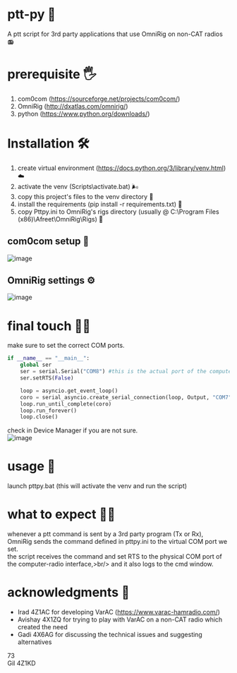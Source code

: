 # ptt-py 🌺
A ptt script for 3rd party applications that use OmniRig on non-CAT radios 📻

# prerequisite 🖐️
1. com0com (https://sourceforge.net/projects/com0com/)
2. OmniRig (http://dxatlas.com/omnirig/)
3. python (https://www.python.org/downloads/)

# Installation 🛠
1. create virtual environment (https://docs.python.org/3/library/venv.html) ☁️
2. activate the venv (Scripts\activate.bat) 🌬️
3. copy this project's files to the venv directory 📑
4. install the requirements (pip install -r requirements.txt) 🧰
5. copy Pttpy.ini to OmniRig's rigs directory (usually @ C:\Program Files (x86)\Afreet\OmniRig\Rigs) 📂

## com0com setup 🔩
![image](https://user-images.githubusercontent.com/24712835/142699060-38d166e6-a6da-4b88-a946-c503939074b9.png)

## OmniRig settings ⚙️
![image](https://user-images.githubusercontent.com/24712835/142699149-1be7c6e8-95b4-41cb-8b21-914affde394f.png)

# final touch 🧙‍♂️
make sure to set the correct COM ports.<br/> 
```python
if __name__ == "__main__":
    global ser
    ser = serial.Serial("COM8") #this is the actual port of the computer-radio interface
    ser.setRTS(False)

    loop = asyncio.get_event_loop()
    coro = serial_asyncio.create_serial_connection(loop, Output, "COM7", baudrate=38400) #this is the virtual port where 3rd party apps send the command
    loop.run_until_complete(coro)
    loop.run_forever()
    loop.close()
```
check in Device Manager if you are not sure.<br/>
![image](https://user-images.githubusercontent.com/24712835/142700304-cbc0b311-84b0-4297-a8ff-70b8d7e2a043.png)

# usage 🚀
launch pttpy.bat (this will activate the venv and run the script)

# what to expect 🤷‍♀️
whenever a ptt command is sent by a 3rd party program (Tx or Rx),<br/>
OmniRig sends the command defined in pttpy.ini to the virtual COM port we set.<br/>
the script receives the command and set RTS to the physical COM port of the computer-radio interface,>br/>
and it also logs to the cmd window.

# acknowledgments 🎁
- Irad 4Z1AC for developing VarAC (https://www.varac-hamradio.com/)
- Avishay 4X1ZQ for trying to play with VarAC on a non-CAT radio which created the need
- Gadi 4X6AG for discussing the technical issues and suggesting alternatives

73<br/>
Gil 4Z1KD
